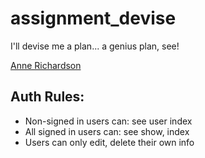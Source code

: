 assignment_devise
=================

I'll devise me a plan... a genius plan, see!

[Anne Richardson](https://github.com/lortza/assignment_devise)

## Auth Rules:

 - Non-signed in users can: see user index
 - All signed in users can: see show, index
 - Users can only edit, delete their own info
